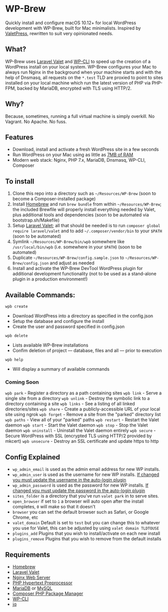 # WP-Brew

Quickly install and configure macOS 10.12+ for local WordPress development with WP-Brew, built for Mac minimalists. Inspired by [ValetPress](https://github.com/SystmWeb/valetpress), rewritten to suit very opinionated needs.

## What?

WP-Brew uses [Laravel Valet](https://laravel.com/docs/valet) and [WP-CLI](https://wp-cli.org/) to speed up the creation of a WordPress install on your local system. WP-Brew configures your Mac to always run Nginx in the background when your machine starts and with the help of Dnsmasq, all requests on the `*.test` TLD are proxied to point to sites installed on your local machine which run the latest version of PHP via PHP-FPM, backed by MariaDB, encrypted with TLS using HTTP/2.

## Why?

Because, sometimes, running a full virtual machine is simply overkill. No Vagrant. No Apache. No fuss.

## Features

- Download, install and activate a fresh WordPress site in a few seconds
- Run WordPress on your Mac using as little as [7MB of RAM](https://laravel.com/docs/5.6/valet#introduction)
- Modern web stack: Nginx, PHP 7.x, MariaDB, Dnsmasq, WP-CLI, Composer

## To install

1. Clone this repo into a directory such as `~/Resources/WP-Brew` (soon to become a Composer-installed package)
2. Install [Homebrew](https://brew.sh) and run `brew bundle` from within `~/Resources/WP-Brew`; the included Brewfile will properly install everything needed by Valet, plus additional tools and dependencies (soon to be automated via bootstrap.sh/Makefile)
3. Setup [Laravel Valet](https://laravel.com/docs/valet); all that should be needed is to run `composer global require laravel/valet` and to add `~/.composer/vendor/bin` to your `$PATH` (soon to be automated)
4. Symlink `~/Resources/WP-Brew/bin/wpb` somewhere like `/usr/local/bin/wpb` (i.e. somewhere in your `$PATH`) (soon to be automated)
5. Duplicate `~/Resources/WP-Brew/config.sample.json` to `~/Resources/WP-Brew/config.json` and adjust as needed
6. Install and activate the WP-Brew DevTool WordPress plugin for additional development functionality (not to be used as a stand-alone plugin in a production environment!)

## Available Commands:

`wpb create`

- Download WordPress into a directory as specified in the config.json
- Setup the database and configure the install
- Create the user and password specified in config.json

`wpb delete`

- Lists available WP-Brew installations
- Confim deletion of project — database, files and all — prior to execution

`wpb help`

- Will display a summary of available commands

### Coming Soon

`wpb park` - Register a directory as a path containing sites
`wpb link` - Serve a single site from a directory
`wpb unlink` - Destroy the symbolic link to a directory containing a site
`wpb links` - See a listing of all linked directories/sites
`wpb share` - Create a publicly-accessible URL of your local site using ngrok
`wpb forget` - Remove a site from the "parked" directory list
`wpb paths` - View all of your "parked" paths
`wpb restart` - Restart the Valet daemon
`wpb start` - Start the Valet daemon
`wpb stop` - Stop the Valet daemon
`wpb uninstall` - Uninstall the Valet daemon entirely
`wpb secure` - Secure WordPress with SSL (encrypted TLS using HTTP/2 provided by mkcert)
`wpb unsecure` - Destroy an SSL certificate and update https to http


## Config Explained

- `wp_admin_email` is used as the admin email address for new WP installs.
- `wp_admin_user` is used as the username for new WP installs. [If changed you must update the username in the auto-login plugin](https://github.com/sdenike/valetpress/blob/master/plugins/auto-login/auto-login.php#L18)
- `wp_admin_password` is used as the password for new WP installs. [If changed you must update the password in the auto-login plugin](https://github.com/sdenike/valetpress/blob/master/plugins/auto-login/auto-login.php#L19)
- `sites_folder` is a directory that you've run `valet park` in to serve sites.
- `open_browser` if set to `1` a browser will auto open after the install completes, `0` will make so that it doesn't
- `browser` you can set the default browser such as Safari, or Google Chrome, etc
- `valet_domain` Default is set to `test` but you can change this to whatever you use for Valet, this can be adjusted by using `valet domain TLDTOUSE`
- `plugins_add` Plugins that you wish to install/activate on each new install
- `plugins_remove` Plugins that you wish to remove from the default installs

## Requirements

- [Homebrew](https://brew.sh)
- [Laravel Valet](https://laravel.com/docs/valet)
- [Nginx Web Server](https://www.nginx.com)
- [PHP Hypertext Preprocessor](http://php.net)
- [MariaDB](https://mariadb.org) or [MySQL](https://www.mysql.com)
- [Composer PHP Package Manager](https://getcomposer.org)
- [WP-CLI](https://wp-cli.org)
- [jq](https://stedolan.github.io/jq/)
